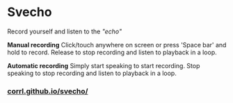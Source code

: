 # Svecho

Record yourself and listen to the *"echo"*

**Manual recording** Click/touch anywhere on screen or press 'Space bar' and hold to record. Release to stop recording
and listen to playback in a loop.

**Automatic recording** Simply start speaking to start recording. Stop speaking to stop recording and listen to playback
in a loop. 

### [corrl.github.io/svecho/](https://corrl.github.io/svecho/)
